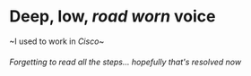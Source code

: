 # **Deep, low, _road worn_ voice**
~I used to work in *Cisco*~
###### Forgetting to read all the steps... hopefully that's resolved now
